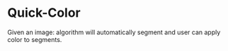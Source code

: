 # Quick-Color
Given an image: algorithm will automatically segment and user can apply color to segments.
